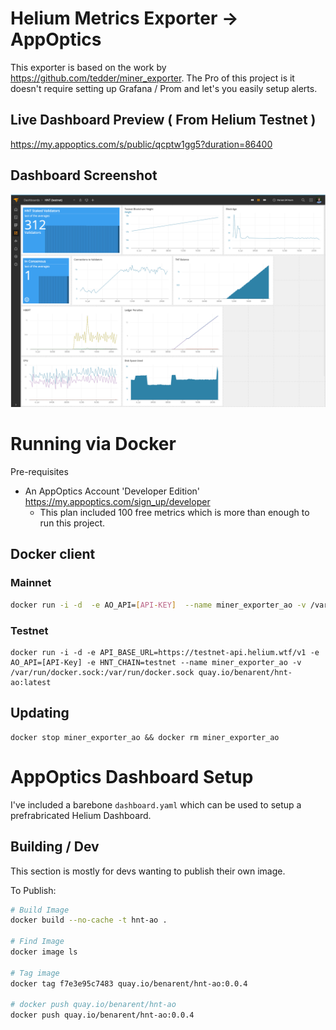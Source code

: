 # Helium Metrics Exporter -> AppOptics

This exporter is based on the work by https://github.com/tedder/miner_exporter.  The Pro of this project is it doesn't require setting up Grafana / Prom and let's you easily setup alerts. 


## Live Dashboard Preview ( From Helium Testnet )

https://my.appoptics.com/s/public/qcptw1gg5?duration=86400

## Dashboard Screenshot

![HNT Dashboard](/img/my.appoptics.com_s_dashboards_1350465_duration=86400.png?raw=true)

# Running via Docker

Pre-requisites 
- An AppOptics Account 'Developer Edition'  https://my.appoptics.com/sign_up/developer
    - This plan included 100 free metrics which is more than enough to run this project. 

## Docker client

### Mainnet 

```bash
docker run -i -d  -e AO_API=[API-KEY]  --name miner_exporter_ao -v /var/run/docker.sock:/var/run/docker.sock quay.io/benarent/hnt-ao:latest
```

### Testnet 

```
docker run -i -d -e API_BASE_URL=https://testnet-api.helium.wtf/v1 -e AO_API=[API-Key] -e HNT_CHAIN=testnet --name miner_exporter_ao -v /var/run/docker.sock:/var/run/docker.sock quay.io/benarent/hnt-ao:latest
```

## Updating 

```
docker stop miner_exporter_ao && docker rm miner_exporter_ao
```

# AppOptics Dashboard Setup 

I've included a barebone `dashboard.yaml` which can be used to setup a prefrabricated Helium Dashboard. 


## Building / Dev 

This section is mostly for devs wanting to publish their own image. 

To Publish:
```bash
# Build Image
docker build --no-cache -t hnt-ao .

# Find Image 
docker image ls

# Tag image
docker tag f7e3e95c7483 quay.io/benarent/hnt-ao:0.0.4

# docker push quay.io/benarent/hnt-ao
docker push quay.io/benarent/hnt-ao:0.0.4
```